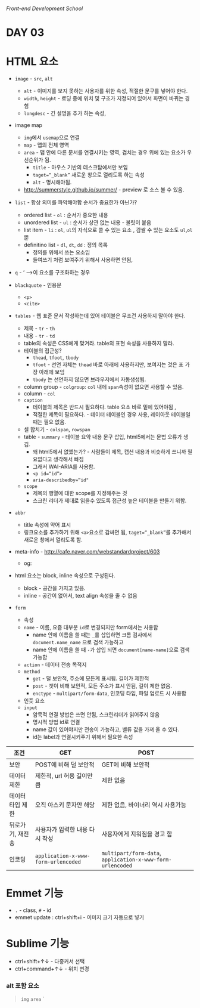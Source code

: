 ###### Front-end Development School

# DAY 03

# HTML 요소
- `image` - `src`, `alt`
    - `alt` - 이미지를 보지 못하는 사용자를 위한 속성, 적절한 문구를 넣어야 한다.
    - `width`, `height` - 로딩 중에 위치 및 구조가 지정되어 있어서 화면이 바뀌는 경험
    - `longdesc` - 긴 설명을 추가 하는 속성,
- image map
    - `img`에서 `usemap`으로 연결
    - `map` - 맵의 전체 영역
    - `area` - 맵 안에 다른 문서를 연결시키는 영역, 겹치는 경우 위에 있는 요소가 우선순위가 됨.
        - `title` - 마우스 기반의 데스크탑에서만 보임
        - `taget=“_blank”` 새로운 창으로 열리도록 하는 속성
        - `alt` - 명시해야됨.
    - http://summerstyle.github.io/summer/ - preview 로 소스 볼 수 있음.
- `list` - 항상 의미를 파악해야함 순서가 중요한가 아닌가?
    - ordered list - `ol` : 순서가 중요한 내용
    - unordered list - `ul` : 순서가 상관 없는 내용 - 불릿이 붙음
    - list item - `li` : `ol`, `ul`의 자식으로 쓸 수 있는 요소 , 감쌀 수 있는 요소도 `ul`,`ol` 뿐
    - definitino list - `dl`, `dt`, `dd` : 정의 목록
        - 정의를 위해서 쓰는 요소임
        - 들여쓰기 처럼 보여주기 위해서 사용하면 안됨,
- `q` - ‘ —>이 요소를 구조화하는 경우
- `blackquote` - 인용문
    - `<p>`
    - `<cite>`
- `tables` - 웹 표준 문서 작성하는데 있어 테이블은 무조건 사용하지 말아야 한다.
    - 제목 - `tr` - `th`
    - 내용 - `tr` - `td`
    - table의 속성은 CSS에게 맞겨라. table의 표현 속성을 사용하지 말라.
    - 테이블의 접근성?
        - `thead`, `tfoot`, `tbody`
        - `tfoot` - 선언 자체는 `thead` 바로 아래에 사용하지만, 보여지는 것은 표 가장 아래에 보임
        - `tbody` 는 선언하지 않으면 브라우저에서 자동생성됨.
    - column group - `colgroup`: `col` 내에 `span`속성이 없으면 사용할 수 있음.
    - column - `col`
    - `caption`
        - 테이블의 제목은 반드시 필요하다. table 요소 바로 밑에 있어야됨 ,
        - 적절한 제목이 필요하다. - 데이터 테이블인 경우 사용, 레이아웃 테이블일 때는 필요 없음.
    - 셀 합치기 - `colspan`, `rowspan`
    - table - `summary` - 테이블 요약 내용 문구 삽입, html5에서는 문법 오류가 생김.
        - 왜 html5에서 없엤는가? - 사람들이 제목, 캡션 내용과 비슷하게 쓰니까 필요없다고 생각해서 빠짐
        - 그래서 WAI-ARIA를 사용함.
        - `<p id=“id”>`
        - `aria-describedby=“id"`
    - `scope`
        - 제목의 행열에 대한 scope를 지정해주는 것
        - 스크린 리더가 제대로 읽을수 있도록 접근성 높은 테이블을 만들기 위함.

- `abbr`
    - title 속성에 약어 표시
    - 링크요소를 추가하기 위해 `<a>`요소로 감싸면 됨, `taget=“_blank”`를 추가해서 새로운 창에서 열리도록 함.

- meta-info - http://cafe.naver.com/webstandardproject/603
    - og:

- html 요소는 block, inline  속성으로 구성된다.
    - block - 공간을 가지고 있음.
    - inline - 공간이 없어서, text align 속성을 줄 수 없음

- `form`
    - 속성
    - `name` - 이름, 요즘 대부분 `id`로 변경되지만 form에서는 사용함
        - name 안에 이름을 쓸 때는 `_`를 삽입하면 크롬 검사에서 `document.name_name` 으로 검색 가능하고
        - name 안에 이름을 쓸 때 `-`가 삽입 되면 `document[name-name]`으로 검색 가능함
    - `action` - 데이터 전송 목적지
    - `method`
        - `get` - 덜 보안적, 주소에 모든게 표시됨. 길이가 제한적
        - `post` - 겟이 비해 보안적, 모든 주소가 표시 안됨, 길이 제한 없음.
        - `enctype` - `multipart/form-data`, 인코딩 타입, 파일 업로드 시 사용함
    - 인풋 요소
    - `input`
        - 암묵적 연결 방법은 쓰면 안됨, 스크린리더가 읽어주지 않음
        - 명시적 방법 id로 연결
        - name 값이 있어야지만 전송이 가능하고, 벨류 값을 가져 올 수 있다.
        - id는 label과 연결시키주기 위해서 필요한 속성


조건 | GET | POST
---|---|---
보안 | POST에 비해 덜 보안적 | GET에 비해 보안적
데이터 제한 | 제한적, url 허용 길이만큼 | 제한 없음
데이터 타입 제한 | 오직 아스키 문자만 해당 | 제한 없음, 바이너리 역시 사용가능
뒤로가기, 재전송 | 사용자가 입력한 내용 다시 작성 | 사용자에게 지워짐을 경고 함
인코딩 | `application-x-www-form-urlencoded` | `multipart/form-data`, `application-x-www-form-urlencoded`


# Emmet 기능
- `.` - class,  `#` - id
- emmet update : ctrl+shift+i  - 이미지 크기 자동으로 넣기

# Sublime 기능
- ctrl+shift+↑↓ - 다중커서 선택
- ctrl+command+↑↓ - 위치 변경

### alt 포함 요소
> `img` `area` `
